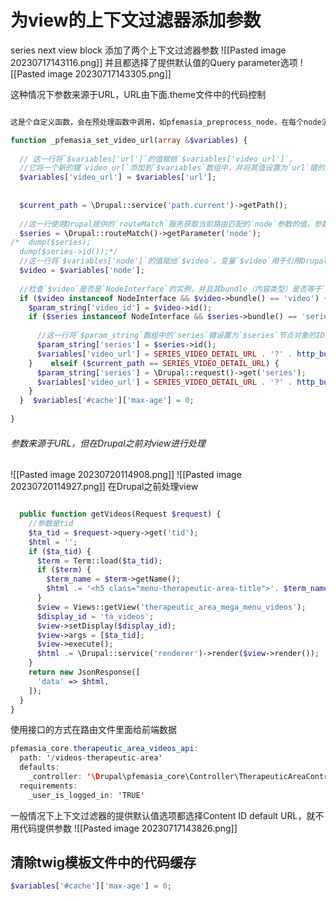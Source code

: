 # 为view的上下文过滤器添加参数

series next view block 添加了两个上下文过滤器参数
![[Pasted image 20230717143116.png]]
并且都选择了提供默认值的Query parameter选项
![[Pasted image 20230717143305.png]]

这种情况下参数来源于URL，URL由下面.theme文件中的代码控制
```php

这是个自定义函数，会在预处理函数中调用，如pfemasia_preprocess_node，在每个node渲染时调用

function _pfemasia_set_video_url(array &$variables) {  
  
  // 这一行将`$variables['url']`的值赋给`$variables['video_url']`。  
  //它将一个新的键`video_url`添加到`$variables`数组中，并将其值设置为`url`键的现有值。  
  $variables['video_url'] = $variables['url'];  
  
  
  $current_path = \Drupal::service('path.current')->getPath();  
  
  //这一行使用Drupal提供的`routeMatch`服务获取当前路由匹配的`node`参数的值。参数的值被赋给变量`$series`。  
  $series = \Drupal::routeMatch()->getParameter('node');  
/*  dump($series);  
  dump($series->id());*/  
  //这一行将`$variables['node']`的值赋给`$video`。变量`$video`用于引用Drupal的节点对象。  
  $video = $variables['node'];  
  
  //检查`$video`是否是`NodeInterface`的实例，并且其bundle（内容类型）是否等于`'video'`  
  if ($video instanceof NodeInterface && $video->bundle() == 'video') {  
    $param_string['video_id'] = $video->id();  
    if ($series instanceof NodeInterface && $series->bundle() == 'series') {  
  
      //这一行将`$param_string`数组中的`series`键设置为`$series`节点对象的ID。  
      $param_string['series'] = $series->id();  
      $variables['video_url'] = SERIES_VIDEO_DETAIL_URL . '?' . http_build_query($param_string);  
    }    elseif ($current_path == SERIES_VIDEO_DETAIL_URL) {  
      $param_string['series'] = \Drupal::request()->get('series');  
      $variables['video_url'] = SERIES_VIDEO_DETAIL_URL . '?' . http_build_query($param_string);  
    }  
  }  $variables['#cache']['max-age'] = 0;  
  
}
```

###### 参数来源于URL，但在Drupal之前对view进行处理
![[Pasted image 20230720114908.png]]
![[Pasted image 20230720114927.png]]
在Drupal之前处理view
```php

  public function getVideos(Request $request) {  
    //参数是tid
    $ta_tid = $request->query->get('tid');  
    $html = '';  
    if ($ta_tid) {  
      $term = Term::load($ta_tid);  
      if ($term) {  
        $term_name = $term->getName();  
        $html .= '<h5 class="menu-therapeutic-area-title">'. $term_name .'</h5>';  
      }  
      $view = Views::getView('therapeutic_area_mega_menu_videos');  
      $display_id = 'ta_videos';  
      $view->setDisplay($display_id);  
      $view->args = [$ta_tid];  
      $view->execute();  
      $html .= \Drupal::service('renderer')->render($view->render());  
    }  
    return new JsonResponse([  
      'data' => $html,  
    ]);  
  }  
}

```
使用接口的方式在路由文件里面给前端数据
```Java
pfemasia_core.therapeutic_area_videos_api:  
  path: '/videos-therapeutic-area'  
  defaults:  
    _controller: '\Drupal\pfemasia_core\Controller\TherapeuticAreaController::getVideos'  
  requirements:  
    _user_is_logged_in: 'TRUE'
```

一般情况下上下文过滤器的提供默认值选项都选择Content ID default URL，就不用代码提供参数
![[Pasted image 20230717143826.png]]




## 清除twig模板文件中的代码缓存
```php
$variables['#cache']['max-age'] = 0;  
```

